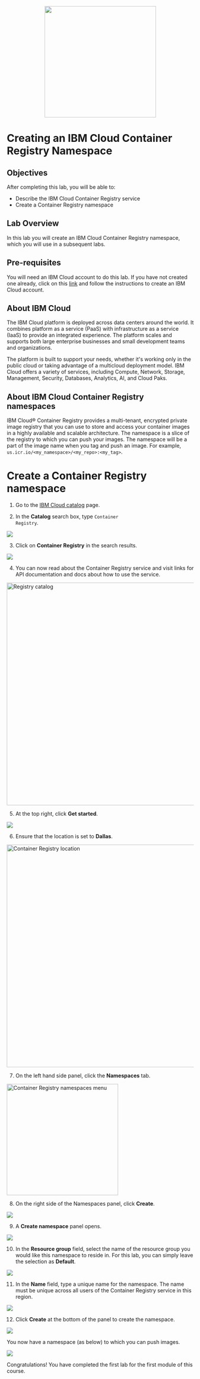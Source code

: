 <center>
<img src="images/labs_module_1_images_IDSNlogo.png" width = "300">
</center>

# Creating an IBM Cloud Container Registry Namespace

## Objectives

After completing this lab, you will be able to:

- Describe the IBM Cloud Container Registry service
- Create a Container Registry namespace

## Lab Overview
In this lab you will create an IBM Cloud Container Registry namespace, which you will use in a subsequent labs.

## Pre-requisites
You will need an IBM Cloud account to do this lab. If you have not created one already, click on this [link](https://cf-courses-data.s3.us.cloud-object-storage.appdomain.cloud/IBM-CC0100EN-SkillsNetwork/labs/IBMCloud_accountCreation/CreateIBMCloudAccount.md.html) and follow the instructions to create an IBM Cloud account.

## About IBM Cloud
The IBM Cloud platform is deployed across data centers around the world. It combines platform as a service (PaaS) with infrastructure as a service (IaaS) to provide an integrated experience. The platform scales and supports both large enterprise businesses and small development teams and organizations.

The platform is built to support your needs, whether it's working only in the public cloud or taking advantage of a multicloud deployment model. IBM Cloud offers a variety of services, including Compute, Network, Storage, Management, Security, Databases, Analytics, AI, and Cloud Paks.

## About IBM Cloud Container Registry namespaces
IBM Cloud® Container Registry provides a multi-tenant, encrypted private image registry that you can use to store and access your container images in a highly available and scalable architecture. The namespace is a slice of the registry to which you can push your images. The namespace will be a part of the image name when you tag and push an image. For example, `us.icr.io/<my_namespace>/<my_repo>:<my_tag>`.

# Create a Container Registry namespace
1. Go to the [IBM Cloud catalog](https://cloud.ibm.com/catalog) page. 

2. In the **Catalog** search box, type <code>Container Registry</code>.

<img src="images/createns_2.png"/>

3. Click on **Container Registry** in the search results.<br>

<img src="images/createns_3.png"/>

4. You can now read about the Container Registry service and visit links for API documentation and docs about how to use the service.<br>

<img src="images/registry-catalog.png" width="600" alt="Registry catalog"/>

5. At the top right, click **Get started**.

<img src="images/createns_5.png"/>

6. Ensure that the location is set to **Dallas**.<br>

<img src="images/registry-location.png" width="600" alt="Container Registry location"/>

7. On the left hand side panel, click the **Namespaces** tab.<br>

<img src="images/registry-namespaces-menu.png" width="300" alt="Container Registry namespaces menu"/>

8. On the right side of the Namespaces panel, click **Create**.

<img src="images/createns_8.png"/>

9. A **Create namespace** panel opens.

<img src="images/createns_9.png"/>

10. In the **Resource group** field, select the name of the resource group you would like this namespace to reside in. For this lab, you can simply leave the selection as **Default**.

<img src="images/createns_10.png"/>

11. In the **Name** field, type a unique name for the namespace. The name must be unique across all users of the Container Registry service in this region.<br>

<img src="images/createns_11.png"/>

12. Click **Create** at the bottom of the panel to create the namespace.

<img src="images/createns_12.png"/>


You now have a namespace (as below) to which you can push images.

<img src="images/createns_13.png"/>

Congratulations! You have completed the first lab for the first module of this course.
